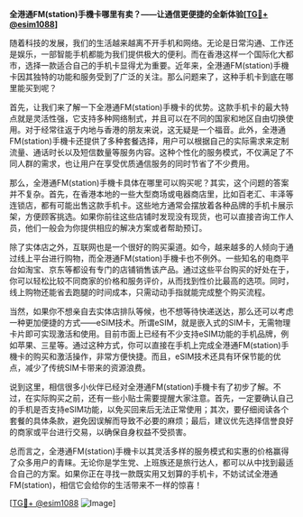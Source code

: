 **全港通FM(station)手機卡哪里有卖？——让通信更便捷的全新体验[[TG💪+ @esim1088](https://t.me/s/esim1088)]**

随着科技的发展，我们的生活越来越离不开手机和网络。无论是日常沟通、工作还是娱乐，一部智能手机都能为我们提供极大的便利。而在香港这样一个国际化大都市，选择一款适合自己的手机卡显得尤为重要。近年来，全港通FM(station)手機卡因其独特的功能和服务受到了广泛的关注。那么问题来了，这种手机卡到底在哪里能买到呢？

首先，让我们来了解一下全港通FM(station)手機卡的优势。这款手机卡的最大特点就是灵活性强，它支持多种网络制式，并且可以在不同的国家和地区自由切换使用。对于经常往返于内地与香港的朋友来说，这无疑是一个福音。此外，全港通FM(station)手機卡还提供了多种套餐选择，用户可以根据自己的实际需求来定制流量、通话时长以及短信数量等服务内容。这种个性化的服务模式，不仅满足了不同人群的需求，也让用户在享受优质通信服务的同时节省了不少费用。

那么，全港通FM(station)手機卡具体在哪里可以购买呢？其实，这个问题的答案并不复杂。首先，在香港本地的一些大型商场或电器商店里，比如百老汇、丰泽等连锁店，都有可能出售这款手机卡。这些地方通常会摆放着各种品牌的手机卡展示架，方便顾客挑选。如果你前往这些店铺时发现没有现货，也可以直接咨询工作人员，他们一般会为你提供相应的解决方案或者帮助预订。

除了实体店之外，互联网也是一个很好的购买渠道。如今，越来越多的人倾向于通过线上平台进行购物，而全港通FM(station)手機卡也不例外。一些知名的电商平台如淘宝、京东等都设有专门的店铺销售该产品。通过这些平台购买的好处在于，你可以轻松比较不同商家的价格和服务评价，从而找到性价比最高的选项。同时，线上购物还能省去跑腿的时间成本，只需动动手指就能完成整个购买流程。

当然，如果你不想亲自去实体店排队等候，也不想等待快递送达，那么还可以考虑一种更加便捷的方式——eSIM技术。所谓eSIM，就是嵌入式的SIM卡，无需物理卡片即可实现激活和使用。目前市面上已经有不少支持eSIM功能的手机品牌，例如苹果、三星等。通过这种方式，你可以直接在手机上完成全港通FM(station)手機卡的购买和激活操作，非常方便快捷。而且，eSIM技术还具有环保节能的优点，减少了传统SIM卡带来的资源浪费。

说到这里，相信很多小伙伴已经对全港通FM(station)手機卡有了初步了解。不过，在实际购买之前，还有一些小贴士需要提醒大家注意。首先，一定要确认自己的手机是否支持eSIM功能，以免买回来后无法正常使用；其次，要仔细阅读各个套餐的具体条款，避免因误解而导致不必要的麻烦；最后，建议优先选择信誉良好的商家或平台进行交易，以确保自身权益不受损害。

总而言之，全港通FM(station)手機卡以其灵活多样的服务模式和实惠的价格赢得了众多用户的青睐。无论你是学生党、上班族还是旅行达人，都可以从中找到最适合自己的方案。如果你正在寻找一款既实用又划算的手机卡，不妨试试全港通FM(station)，相信它会给你的生活带来不一样的惊喜！

[[TG💪+ @esim1088](https://t.me/s/esim1088) ![Image](https://i.postimg.cc/4NQfJmqS/Snipaste-2025-05-13-00-14-12.png)]
